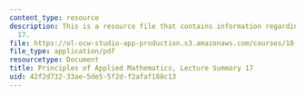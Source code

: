 ```yaml
---
content_type: resource
description: This is a resource file that contains information regarding lecture summary
  17.
file: https://ol-ocw-studio-app-production.s3.amazonaws.com/courses/18-311-principles-of-applied-mathematics-spring-2014/42f2d73233ae5de55f2df2afaf188c13_MIT18_311S14_Lecture17.pdf
file_type: application/pdf
resourcetype: Document
title: Principles of Applied Mathematics, Lecture Summary 17
uid: 42f2d732-33ae-5de5-5f2d-f2afaf188c13
---
```

